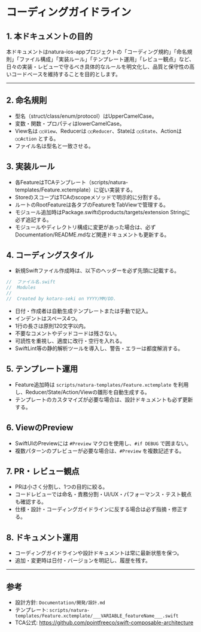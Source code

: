 # コーディングガイドライン

## 1. 本ドキュメントの目的
本ドキュメントはnatura-ios-appプロジェクトの「コーディング規約」「命名規則」「ファイル構成」「実装ルール」「テンプレート運用」「レビュー観点」など、日々の実装・レビューで守るべき具体的なルールを明文化し、品質と保守性の高いコードベースを維持することを目的とします。

---

## 2. 命名規則
- 型名（struct/class/enum/protocol）はUpperCamelCase。
- 変数・関数・プロパティはlowerCamelCase。
- View名は `◯◯View`、Reducerは `◯◯Reducer`、Stateは `◯◯State`、Actionは `◯◯Action` とする。
- ファイル名は型名と一致させる。

## 3. 実装ルール
- 各FeatureはTCAテンプレート（scripts/natura-templates/Feature.xctemplate）に従い実装する。
- StoreのスコープはTCAのscopeメソッドで明示的に分割する。
- ルートのRootFeatureは各タブのFeatureをTabViewで管理する。
- モジュール追加時はPackage.swiftのproducts/targets/extension Stringに必ず追記する。
- モジュールやディレクトリ構成に変更があった場合は、必ずDocumentation/README.mdなど関連ドキュメントも更新する。

## 4. コーディングスタイル
- 新規Swiftファイル作成時は、以下のヘッダーを必ず先頭に記載する。
```swift
//  ファイル名.swift
//  Modules
//
//  Created by kotaro-seki on YYYY/MM/DD.
```
- 日付・作成者は自動生成テンプレートまたは手動で記入。
- インデントはスペース4つ。
- 1行の長さは原則120文字以内。
- 不要なコメントやデッドコードは残さない。
- 可読性を重視し、適度に改行・空行を入れる。
- SwiftLint等の静的解析ツールを導入し、警告・エラーは都度解消する。

## 5. テンプレート運用
- Feature追加時は `scripts/natura-templates/Feature.xctemplate` を利用し、Reducer/State/Action/Viewの雛形を自動生成する。
- テンプレートのカスタマイズが必要な場合は、設計ドキュメントも必ず更新する。

## 6. ViewのPreview
- SwiftUIのPreviewには `#Preview` マクロを使用し、`#if DEBUG` で囲まない。
- 複数パターンのプレビューが必要な場合は、`#Preview` を複数記述する。

## 7. PR・レビュー観点
- PRは小さく分割し、1つの目的に絞る。
- コードレビューでは命名・責務分割・UI/UX・パフォーマンス・テスト観点も確認する。
- 仕様・設計・コーディングガイドラインに反する場合は必ず指摘・修正する。

## 8. ドキュメント運用
- コーディングガイドラインや設計ドキュメントは常に最新状態を保つ。
- 追加・変更時は日付・バージョンを明記し、履歴を残す。

---

## 参考
- 設計方針: `Documentation/開発/設計.md`
- テンプレート: `scripts/natura-templates/Feature.xctemplate/___VARIABLE_featureName___.swift`
- TCA公式: https://github.com/pointfreeco/swift-composable-architecture
